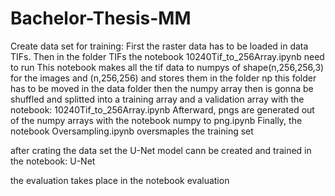 # Bachelor-Thesis-MM

Create data set for training:
First the raster data has to be loaded in data TIFs.
Then in the folder TIFs the notebook 10240Tif_to_256Array.ipynb need to run
This notebook makes all the tif data to numpys of shape(n,256,256,3) for the images and (n,256,256) and stores them in the folder np
this folder has to be moved in the data folder then
the numpy array then is gonna be shuffled and splitted into a training array and a validation array with the notebook: 10240Tif_to_256Array.ipynb
Afterward, pngs are generated out of the numpy arrays with the notebook numpy to png.ipynb
Finally, the notebook Oversampling.ipynb oversmaples the training set

after crating the data set the U-Net model cann be created and trained in the notebook: U-Net

the evaluation takes place in the notebook evaluation
